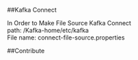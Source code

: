 ##Kafka Connect

In Order to Make File Source Kafka Connect\
path: /Kafka-home/etc/kafka\
File name: connect-file-source.properties

##Contribute